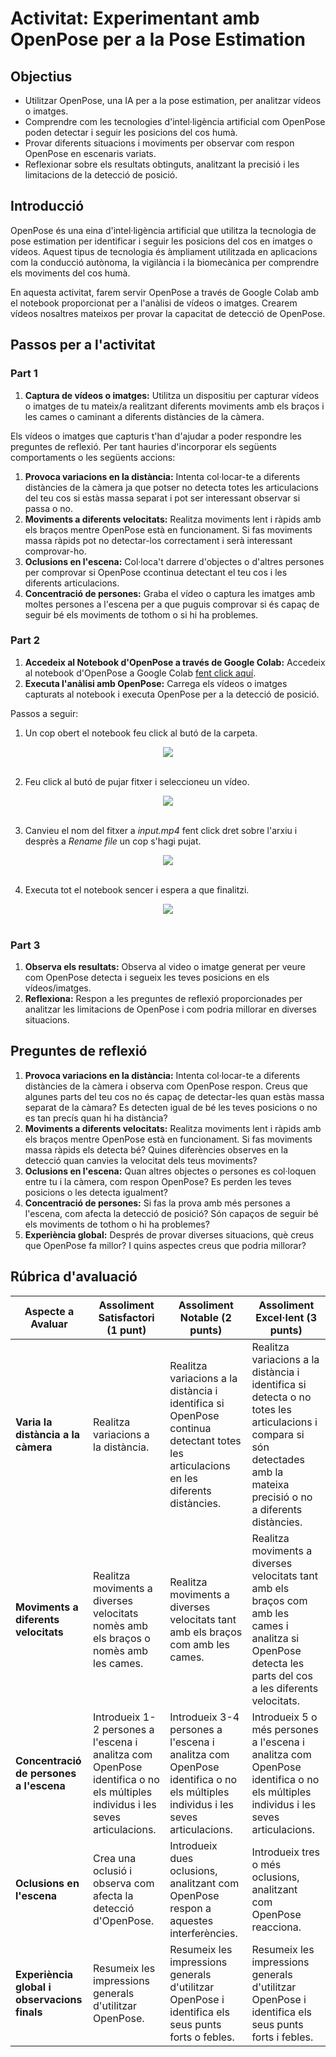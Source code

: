 # Activitat: Experimentant amb OpenPose per a la Pose Estimation

## Objectius

- Utilitzar OpenPose, una IA per a la pose estimation, per analitzar vídeos o imatges.
- Comprendre com les tecnologies d'intel·ligència artificial com OpenPose poden detectar i seguir les posicions del cos humà.
- Provar diferents situacions i moviments per observar com respon OpenPose en escenaris variats.
- Reflexionar sobre els resultats obtinguts, analitzant la precisió i les limitacions de la detecció de posició.

## Introducció

OpenPose és una eina d'intel·ligència artificial que utilitza la tecnologia de pose estimation per identificar i seguir les posicions del cos en imatges o vídeos. Aquest tipus de tecnologia és àmpliament utilitzada en aplicacions com la conducció autònoma, la vigilància i la biomecànica per comprendre els moviments del cos humà.

En aquesta activitat, farem servir OpenPose a través de Google Colab amb el notebook proporcionat per a l'anàlisi de vídeos o imatges. Crearem vídeos nosaltres mateixos per provar la capacitat de detecció de OpenPose.

## Passos per a l'activitat

### Part 1

1. **Captura de vídeos o imatges:** Utilitza un dispositiu per capturar vídeos o imatges de tu mateix/a realitzant diferents moviments amb els braços i les cames o caminant a diferents distàncies de la càmera.

Els vídeos o imatges que capturis t'han d'ajudar a poder respondre les preguntes de reflexió. Per tant hauries d'incorporar els següents comportaments o les següents accions:

1. **Provoca variacions en la distància:** Intenta col·locar-te a diferents distàncies de la càmera ja que potser no detecta totes les articulacions del teu cos si estàs massa separat i pot ser interessant observar si passa o no.
1. **Moviments a diferents velocitats:** Realitza moviments lent i ràpids amb els braços mentre OpenPose està en funcionament. Si fas moviments massa ràpids pot no detectar-los correctament i serà interessant comprovar-ho.
1. **Oclusions en l'escena:** Col·loca't darrere d'objectes o d'altres persones per comprovar si OpenPose ccontinua detectant el teu cos i les diferents articulacions.
1. **Concentració de persones:** Graba el vídeo o captura les imatges amb moltes persones a l'escena per a que puguis comprovar si és capaç de seguir bé els moviments de tothom o si hi ha problemes.

### Part 2

1. **Accedeix al Notebook d'OpenPose a través de Google Colab:** Accedeix al notebook d'OpenPose a Google Colab [fent click aquí]().
1. **Executa l'anàlisi amb OpenPose:** Carrega els vídeos o imatges capturats al notebook i executa OpenPose per a la detecció de posició.


Passos a seguir:

1. Un cop obert el notebook feu click al butó de la carpeta.

<div style="text-align:center"><img src="A1_01.png"></div>
<br>

2. Feu click al butó de pujar fitxer i seleccioneu un vídeo.

<div style="text-align:center"><img src="A1_02.png"></div>
<br>

3. Canvieu el nom del fitxer a *input.mp4* fent click dret sobre l'arxiu i desprès a *Rename file* un cop s'hagi pujat.

<div style="text-align:center"><img src="A1_03.png"></div>
<br>

4. Executa tot el notebook sencer i espera a que finalitzi.

<div style="text-align:center"><img src="A1_04.png"></div>
<br>


### Part 3

1. **Observa els resultats:** Observa al video o imatge generat per veure com OpenPose detecta i segueix les teves posicions en els vídeos/imatges. 
1. **Reflexiona:** Respon a les preguntes de reflexió proporcionades per analitzar les limitacions de OpenPose i com podria millorar en diverses situacions.

## Preguntes de reflexió

1. **Provoca variacions en la distància:** Intenta col·locar-te a diferents distàncies de la càmera i observa com OpenPose respon. Creus que algunes parts del teu cos no és capaç de detectar-les quan estàs massa separat de la càmara? Es detecten igual de bé les teves posicions o no es tan precís quan hi ha distància?
1. **Moviments a diferents velocitats:** Realitza moviments lent i ràpids amb els braços mentre OpenPose està en funcionament. Si fas moviments massa ràpids els detecta bé? Quines diferències observes en la detecció quan canvies la velocitat dels teus moviments?
1. **Oclusions en l'escena:** Quan altres objectes o persones es col·loquen entre tu i la càmera, com respon OpenPose? Es perden les teves posicions o les detecta igualment?
1. **Concentració de persones:** Si fas la prova amb més persones a l'escena, com afecta la detecció de posició? Són capaços de seguir bé els moviments de tothom o hi ha problemes?
1. **Experiència global:** Després de provar diverses situacions, què creus que OpenPose fa millor? I quins aspectes creus que podria millorar?

## Rúbrica d'avaluació

| Aspecte a Avaluar                          | Assoliment Satisfactori (1 punt) | Assoliment Notable (2 punts) | Assoliment Excel·lent (3 punts) |
|--------------------------------------------|-----------------------------------|-------------------------------|---------------------------------|
| **Varia la distància a la càmera**         | Realitza variacions a la distància. | Realitza variacions a la distància i identifica si OpenPose continua detectant totes les articulacions en les diferents distàncies. | Realitza variacions a la distància i identifica si detecta o no totes les articulacions i compara si són detectades amb la mateixa precisió o no a diferents distàncies. |
| **Moviments a diferents velocitats**       | Realitza moviments a diverses velocitats nomès amb els braços o nomès amb les cames. | Realitza moviments a diverses velocitats tant amb els braços com amb les cames. | Realitza moviments a diverses velocitats tant amb els braços com amb les cames i analitza si OpenPose detecta les parts del cos a les diferents velocitats. |
| **Concentració de persones a l'escena**    | Introdueix 1-2 persones a l'escena i analitza com OpenPose identifica o no els múltiples individus i les seves articulacions. | Introdueix 3-4 persones a l'escena i analitza com OpenPose identifica o no els múltiples individus i les seves articulacions. | Introdueix 5 o més persones a l'escena i analitza com OpenPose identifica o no els múltiples individus i les seves articulacions. |
| **Oclusions en l'escena**                  | Crea una oclusió i observa com afecta la detecció d'OpenPose. | Introdueix dues oclusions, analitzant com OpenPose respon a aquestes interferències. | Introdueix tres o més oclusions, analitzant com OpenPose reacciona. |
| **Experiència global i observacions finals**| Resumeix les impressions generals d'utilitzar OpenPose. | Resumeix les impressions generals d'utilitzar OpenPose i identifica els seus punts forts o febles. | Resumeix les impressions generals d'utilitzar OpenPose i identifica els seus punts forts i febles. |
